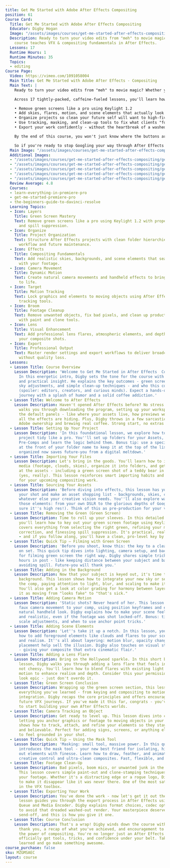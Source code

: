 ```yaml
---
title: Get Me Started with Adobe After Effects Compositing
position: 61
Course Card:
  Title: Get Me Started with Adobe After Effects Compositing
  Educator: Digby Hogan
  Image: "/assets/images/courses/get-me-started-after-effects-compositing/get-me-started-after-effects-compositing.jpg"
  Description: Ready to turn your video edits from "meh" to movie magic? This fast-track
    course teaches VFX & compositing fundamentals in After Effects.
  Lessons: 17
  Runtime Hours: 1
  Runtime Minutes: 35
  Topics:
  - editing
Course Page:
  Video: https://vimeo.com/1091058004
  Main Title: Get Me Started with Adobe After Effects - Compositing
  Main Text: |
    Ready to turn your video edits from "meh" to movie magic? Whether you're a curious beginner, a seasoned editor looking to level up, or someone who just wants to finally understand what the hell a "pre-comp" is - this course is your fast-track into the world of VFX & compositing inside Adobe After Effects.

    Across 17 tightly-packed, caffeine-fueled lessons, you'll learn how to:

    • Remove green screens like a pro using Keylight 1.2
    • Add skies, flares, motion, and scene elements that actually look real
    • Organize projects so clean your future self will want to high-five you
    • Use tracking, masking, and clean-up tools to fix what clients "forgot to mention"
    • Export your work confidently - without the heartbreak of a washed-out render

    By the end of this course, you won't just know where the buttons are, you'll have built real industry-standard compositing shots from scratch. The entire series is practical, fast-paced, and designed to build your confidence without overwhelming you.

    So if you're ready to stop Googling your way through After Effects and start creating work you're proud to show off, this is your launchpad. See you in the classroom!
  Main Image: "/assets/images/courses/get-me-started-after-effects-compositing/get-me-started-after-effects-compositing-1.jpg"
  Additional Images:
  - "/assets/images/courses/get-me-started-after-effects-compositing/get-me-started-after-effects-compositing-2.jpg"
  - "/assets/images/courses/get-me-started-after-effects-compositing/get-me-started-after-effects-compositing-3.jpg"
  - "/assets/images/courses/get-me-started-after-effects-compositing/get-me-started-after-effects-compositing-4.jpg"
  - "/assets/images/courses/get-me-started-after-effects-compositing/get-me-started-after-effects-compositing-5.jpg"
  - "/assets/images/courses/get-me-started-after-effects-compositing/get-me-started-after-effects-compositing-6.jpg"
  Review Average: 4.8
  Courses:
  - learn-everything-in-premiere-pro
  - get-me-started-premiere-pro
  - the-beginners-guide-to-davinci-resolve
  Learning Topics:
  - Icon: Layers
    Title: Green Screen Mastery
    Text: Remove green screens like a pro using Keylight 1.2 with proper matte refinement
      and spill suppression.
  - Icon: Organize
    Title: Project Organization
    Text: Structure After Effects projects with clean folder hierarchies for efficient
      workflow and future maintenance.
  - Icon: Effects
    Title: Compositing Fundamentals
    Text: Add realistic skies, backgrounds, and scene elements that seamlessly integrate
      with your footage.
  - Icon: Camera Movement
    Title: Dynamic Motion
    Text: Create natural camera movements and handheld effects to bring static shots
      to life.
  - Icon: Target
    Title: Motion Tracking
    Text: Lock graphics and elements to moving objects using After Effects' powerful
      tracking tools.
  - Icon: Broom
    Title: Footage Cleanup
    Text: Remove unwanted objects, fix bad pixels, and clean up production issues
      with paint and clone tools.
  - Icon: Lens
    Title: Visual Enhancement
    Text: Add professional lens flares, atmospheric elements, and depth to elevate
      your composite shots.
  - Icon: Export
    Title: Professional Output
    Text: Master render settings and export workflows to deliver broadcast-ready content
      without quality loss.
  Lessons:
  - Lesson Title: Course Overview
    Lesson Description: 'Welcome to Get Me Started in After Effects  Compositing!
      In this energetic intro, Digby sets the tone for the course with a mix of charm
      and practical insight. He explains the key outcomes - green screen replacement,
      sky adjustments, and simple clean-up techniques - and who this course is for
      (spoiler: editors, creators, and curious minds). Expect a hands-on, beginner-friendly
      journey with a splash of humor and a solid coffee addiction.'
  - Lesson Title: Welcome to After Effects
    Lesson Description: Haven't opened After Effects before? No stress. This lesson
      walks you through downloading the program, setting up your workspace, and understanding
      the default panels - like where your assets live, how previews work, and where
      all the effects are hiding. Plus, Digby throws in a few sarcastic zingers about
      Adobe ownership and brewing real coffee. Strong start, no extras needed.
  - Lesson Title: Setting Up Your Project
    Lesson Description: 'In this foundational lesson, we explore how to keep your
      project tidy like a pro. You''ll set up folders for your Assets, Master Comps,
      Pre-Comps and learn the logic behind them. Bonus tip: use a special character
      at the front of your folder name to keep it at the top of the list. Staying
      organized now saves future-you from a digital meltdown.'
  - Lesson Title: Importing Your Files
    Lesson Description: Let's bring in the goods. You'll learn how to import your
      media (footage, clouds, skies), organize it into folders, and get a sneak peek
      at the assets - including a green screen shot of a teddy bear in a helicopter
      (yes, really). This lesson reinforces smart importing habits and sets up everything
      for your upcoming compositing work.
  - Lesson Title: Sourcing Your Assets
    Lesson Description: 'Before diving into effects, this lesson has you break down
      your shot and make an asset shopping list - backgrounds, skies, clouds, and
      whatever else your creative vision needs. You''ll also explore ways to source
      those elements: from your own DSLR to the glorious depths of Google (just make
      sure it''s high res!). Think of this as pre-production for your visual magic.'
  - Lesson Title: Removing the Green (Green Screen)
    Lesson Description: Time to roll up your sleeves. In this detailed walkthrough,
      you'll learn how to key out your green screen footage using Keylight 1.2. Digby
      covers everything from selecting the right green, refining your matte, color
      correction, and finessing spill suppression. It's practical, real-world stuff
      - and if you follow along, you'll have a clean, pro-level key by the end.
  - Lesson Title: Quick Tip – Filming with Green Screen
    Lesson Description: 'Before you shoot, know this: the key to a clean key starts
      on set. This quick tip dives into lighting, camera setup, and background separation
      for filming green screen the right way. Digby shares simple tricks to save you
      hours in post - like keeping distance between your subject and backdrop, and
      avoiding spill. Future-you will thank you.'
  - Lesson Title: Adding in the Background
    Lesson Description: Now that your subject is keyed out, it's time to drop in the
      background. This lesson shows how to integrate your new sky or setting into
      the comp, paying attention to light, blur, and scaling to make it believable.
      You'll also get a look at color grading for harmony between layers. Think of
      it as moving from "looks fake" to "that's sick."
  - Lesson Title: Adding Camera Motion
    Lesson Description: 'Static shots? Never heard of her. This lesson introduces
      faux camera movement to your comp, using position keyframes and easing for a
      natural handheld look. Digby explains how to make your scene feel more dynamic
      and realistic, even if the footage was shot locked-off. Bonus: tips on timing,
      scale adjustments, and when to use anchor point tricks.'
  - Lesson Title: Adding Scene Elements
    Lesson Description: 'Let''s take it up a notch. In this lesson, you''ll learn
      how to add foreground elements like clouds and flares to your scene for depth
      and realism. It''s all about layering: motion blur, opacity changes, and thoughtful
      placement help sell the illusion. Digby also touches on visual storytelling
      - giving your composite that extra cinematic flair.'
  - Lesson Title: Adding a Lens Flare
    Lesson Description: Bring on the Hollywood sparkle. In this short but satisfying
      lesson, Digby walks you through adding a lens flare that feels intentional,
      not cheesy. You'll learn how to blend flares with existing light sources and
      motion to enhance realism and depth. Consider this your permission to make things
      look epic - just don't overdo it.
  - Lesson Title: Green Screen Conclusion
    Lesson Description: Wrapping up the green screen section, this lesson ties together
      everything you've learned - from keying and compositing to motion and environmental
      integration. Digby recaps the core principles and offers encouragement for your
      future VFX journeys. If you've made it this far, congrats - you've got the chops
      to start building your own After Effects worlds.
  - Lesson Title: Camera Tracking an Object
    Lesson Description: Get ready to level up. This lesson dives into camera tracking,
      letting you anchor graphics or footage to moving objects in your scene. Digby
      shows how to track, attach, and refine your elements so they stay locked-in
      and believable. Perfect for adding signs, screens, or anything else you want
      to feel grounded in your shot.
  - Lesson Title: Quick Tip – Using the Mask Tool
    Lesson Description: 'Masking: small tool, massive power. In this quick tip, Digby
      introduces the mask tool - your new best friend for isolating, hiding, or cutting
      out elements with finesse. Learn how to draw, feather, and animate masks for
      creative control and ultra-clean composites. Fast, flexible, and fun.'
  - Lesson Title: Footage Clean-Up
    Lesson Description: Bad pixels, boom mics, or unwanted junk in the frame? No problem.
      This lesson covers simple paint-out and clone-stamping techniques to tidy up
      your footage. Whether it's a distracting edge or a rogue logo, Digby shows how
      to make it disappear like it was never there. One of the most satisfying fixes
      in the VFX toolbox.
  - Lesson Title: Exporting Your Work
    Lesson Description: You've done the work - now let's get it out the door. This
      lesson guides you through the export process in After Effects using the Render
      Queue and Media Encoder. Digby explains format choices, codec options, and how
      to avoid that dreaded washed-out render. Your masterpiece deserves a proper
      send-off, and this is how you give it one.
  - Lesson Title: Course Conclusion
    Lesson Description: That's a wrap! Digby winds down the course with a heartfelt
      thank you, a recap of what you've achieved, and encouragement to keep exploring
      the power of compositing. You're no longer just an After Effects dabbler - you've
      officially got tools, tricks, and confidence under your belt. Take what you've
      learned and go make something awesome.
course_purchase: false
sku: MZGMSAEC
layout: course
---
```



